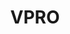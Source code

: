 ---
title: VPRO
role:
  - Fullstack Dev
  - Motion
when: 2022
description: A micro website as an end-of-year membership gift from the VPRO. Built within a few weeks in collaboration with Headline Interactive.
descriptionLong: A micro website as an end-of-year membership gift from the VPRO. Built within a few weeks in collaboration with Headline Interactive. Using Nuxt, GSAP and the Web Animations API.
image: vp/vp-hero.jpg
visit: https://opgewekte-energie.nl
color:
  foreground: "#FFF"
  background: "#35296B"
items:
  - src: vp/vp-01.jpg
  - src: vp/vp-02.jpg
  - src: vp/vp-03.jpg
  - src: vp/vp-04.jpg
  - src: vp/vp-05.jpg
---